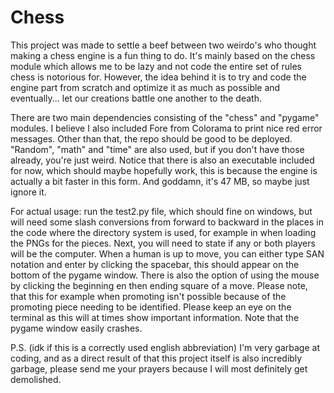 # Chess
This project was made to settle a beef between two weirdo's who thought making a chess engine is a fun thing to do. It's mainly based on the chess module which allows me to be lazy and not code the entire set of rules chess is notorious for. However, the idea behind it is to try and code the engine part from scratch and optimize it as much as possible and eventually... let our creations battle one another to the death. 

There are two main dependencies consisting of the "chess" and "pygame" modules. I believe I also included Fore from Colorama to print nice red error messages. Other than that, the repo should be good to be deployed. "Random", "math" and "time" are also used, but if you don't have those already, you're just weird. Notice that there is also an executable included for now, which should maybe hopefully work, this is because the engine is actually a bit faster in this form. And goddamn, it's 47 MB, so maybe just ignore it.

For actual usage: run the test2.py file, which should fine on windows, but will need some slash conversions from forward to backward in the places in the code where the directory system is used, for example in when loading the PNGs for the pieces. Next, you will need to state if any or both players will be the computer. When a human is up to move, you can either type SAN notation and enter by clicking the spacebar, this should appear on the bottom of the pygame window. There is also the option of using the mouse by clicking the beginning en then ending square of a move. Please note, that this for example when promoting isn't possible because of the promoting piece needing to be identified. Please keep an eye on the terminal as this will at times show important information. Note that the pygame window easily crashes.

P.S. (idk if this is a correctly used english abbreviation) I'm very garbage at coding, and as a direct result of that this project itself is also incredibly garbage, please send me your prayers because I will most definitely get demolished.

